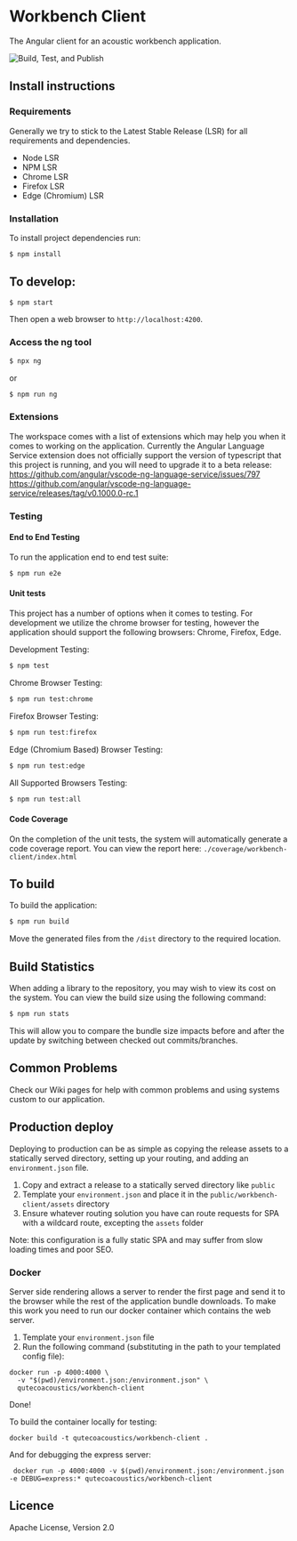 # Workbench Client

The Angular client for an acoustic workbench application.

![Build, Test, and Publish](https://github.com/QutEcoacoustics/workbench-client/workflows/Build,%20Test,%20and%20Publish/badge.svg)

## Install instructions

### Requirements

Generally we try to stick to the Latest Stable Release (LSR) for all requirements and dependencies.

- Node LSR
- NPM LSR
- Chrome LSR
- Firefox LSR
- Edge (Chromium) LSR

### Installation

To install project dependencies run:

```bash
$ npm install
```

## To develop:

```bash
$ npm start
```

Then open a web browser to `http://localhost:4200`.

### Access the ng tool

```bash
$ npx ng
```

or

```bash
$ npm run ng
```

### Extensions

The workspace comes with a list of extensions which may help you when it comes to working on the application. Currently the Angular Language Service extension does not officially support the version of typescript that this project is running, and you will need to upgrade it to a beta release: https://github.com/angular/vscode-ng-language-service/issues/797 https://github.com/angular/vscode-ng-language-service/releases/tag/v0.1000.0-rc.1

### Testing

#### End to End Testing

To run the application end to end test suite:

```bash
$ npm run e2e
```

#### Unit tests

This project has a number of options when it comes to testing. For development we utilize the chrome browser for testing, however the application should support the following browsers: Chrome, Firefox, Edge.

Development Testing:

```bash
$ npm test
```

Chrome Browser Testing:

```bash
$ npm run test:chrome
```

Firefox Browser Testing:

```bash
$ npm run test:firefox
```

Edge (Chromium Based) Browser Testing:

```bash
$ npm run test:edge
```

All Supported Browsers Testing:

```bash
$ npm run test:all
```

#### Code Coverage

On the completion of the unit tests, the system will automatically generate a code coverage report. You can view the report here: `./coverage/workbench-client/index.html`

## To build

To build the application:

```bash
$ npm run build
```

Move the generated files from the `/dist` directory to the required location.

## Build Statistics

When adding a library to the repository, you may wish to view its cost on the system. You can view the build size using the following command:

```bash
$ npm run stats
```

This will allow you to compare the bundle size impacts before and after the update by switching between checked out commits/branches.

## Common Problems

Check our Wiki pages for help with common problems and using systems custom to our application.

## Production deploy

Deploying to production can be as simple as copying the release assets to a
statically served directory, setting up your routing, and adding an `environment.json` file.

1. Copy and extract a release to a statically served directory like `public`
2. Template your `environment.json` and place it in the `public/workbench-client/assets` directory
3. Ensure whatever routing solution you have can route requests for SPA with a wildcard route, excepting the `assets` folder

Note: this configuration is a fully static SPA and may suffer from slow loading
times and poor SEO.

### Docker

Server side rendering allows a server to render the first page and send it to
the browser while the rest of the application bundle downloads. To make this work
you need to run our docker container which contains the web server.

1. Template your `environment.json` file
2. Run the following command (substituting in the path to your templated config file):
```
docker run -p 4000:4000 \
  -v "$(pwd)/environment.json:/environment.json" \
  qutecoacoustics/workbench-client
```

Done!


To build the container locally for testing:

```
docker build -t qutecoacoustics/workbench-client .
```

And for debugging the express server:

```
 docker run -p 4000:4000 -v $(pwd)/environment.json:/environment.json -e DEBUG=express:* qutecoacoustics/workbench-client
 ```

## Licence

Apache License, Version 2.0
